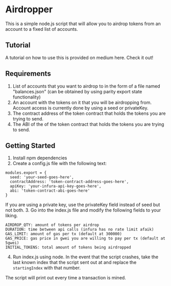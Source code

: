 # Airdropper

This is a simple node.js script that will allow you to airdrop tokens from an account to a fixed list of accounts.

## Tutorial
A tutorial on how to use this is provided on medium here. Check it out!

## Requirements
1. List of accounts that you want to airdrop to in the form of a file named "balances.json" (can be obtained by using parity export state functionality)
2. An account with the tokens on it that you will be airdropping from. Account access is currently done by using a seed or privateKey.
3. The contract address of the token contract that holds the tokens you are trying to send.
4. The ABI of the of the token contract that holds the tokens you are trying to send.

## Getting Started
1. Install npm dependencies
2. Create a config.js file with the following text:
```
modules.export = {
  seed: 'your-seed-goes-here',
  contractAddress: 'token-contract-address-goes-here',
  apiKey: 'your-infura-api-key-goes-here',
  abi: 'token-contract-abi-goes-here'
}
```
If you are using a private key, use the privateKey field instead of seed but not both.
3. Go into the index.js file and modify the following fields to your liking.
```
AIRDROP_QTY: amount of tokens per airdrop
DURATION: time between api calls (infura has no rate limit afaik)
GAS_LIMIT: amount of gas per tx (default at 300000)
GAS_PRICE: gas price in gwei you are willing to pay per tx (default at 5gwei)
INITIAL_TOKENS: total amount of tokens being airdropped
```

4. Run index.js using node. In the event that the script crashes, take the last known index that the script sent out at and replace the `startingIndex` with that number.

The script will print out every time a transaction is mined.
